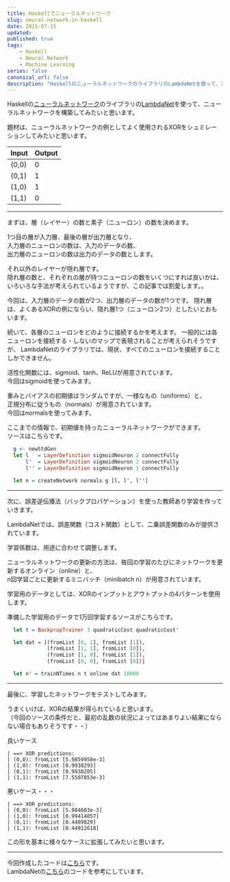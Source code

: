 ```yaml
---
title: Haskellでニューラルネットワーク
slug: neural-network-in-haskell
date: 2015-07-15
updated:
published: true
tags:
    - Haskell
    - Neural Network
    - Machine Learning
series: false
canonical_url: false
description: "HaskellのニューラルネットワークのライブラリのLambdaNetを使って、ニューラルネットワークを構築してみたいと思います。"
---
```


Haskellの[ニューラルネットワーク](https://ja.wikipedia.org/wiki/ニューラルネットワーク)のライブラリの[LambdaNet](https://hackage.haskell.org/package/LambdaNet)を使って、ニューラルネットワークを構築してみたいと思います。

題材は、ニューラルネットワークの例としてよく使用されるXORをシュミレーションしてみたいと思います。

<!--more-->

| Input | Output |
|-------|--------|
| (0,0) | 0      |
| (0,1) | 1      |
| (1,0) | 1      |
| (1,1) | 0      |


---

まずは、層（レイヤー）の数と素子（ニューロン）の数を決めます。

1つ目の層が入力層、最後の層が出力層となり、  
入力層のニューロンの数は、入力のデータの数、  
出力層のニューロンの数は出力のデータの数とします。

それ以外のレイヤーが隠れ層です。  
隠れ層の数と、それぞれの層が持つニューロンの数をいくつにすれば良いかは、  
いろいろな手法が考えられているようですが、この記事では割愛します。。

今回は、入力層のデータの数が2つ、出力層のデータの数が1つです。
隠れ層は、よくあるXORの例にならい、隠れ層1つ（ニューロン2つ）としたいとおもいます。


続いて、各層のニューロンをどのように接続するかを考えます。
一般的には各ニューロンを接続する・しないのマップで表現されることが考えられそうですが、
LambdaNetのライブラリでは、現状、すべてのニューロンを接続することしかできません。

活性化関数には、sigmoid、tanh、ReLUが用意されています。  
今回はsigmoidを使ってみます。

重みとバイアスの初期値はランダムですが、一様なもの（uniforms）と、  
正規分布に従うもの（normals）が用意されています。  
今回はnormalsを使ってみます。

ここまでの情報で、初期値を持ったニューラルネットワークができます。  
ソースはこちらです。


```haskell
  g <- newStdGen
  let l   = LayerDefinition sigmoidNeuron 2 connectFully
      l'  = LayerDefinition sigmoidNeuron 2 connectFully
      l'' = LayerDefinition sigmoidNeuron 1 connectFully

  let n = createNetwork normals g [l, l', l'']
```


---

次に、誤差逆伝播法（バックプロパゲーション）を使った教師あり学習を作っていきます。

LambdaNetでは、誤差関数（コスト関数）として、二乗誤差関数のみが提供されています。  

学習係数は、用途に合わせて調整します。

ニューラルネットワークの更新の方法は、毎回の学習のたびにネットワークを更新するオンライン（online）と、  
n回学習ごとに更新するミニバッチ（minibatch n）が用意されています。

学習用のデータとしては、XORのインプットとアウトプットの4パターンを使用します。

準備した学習用のデータで1万回学習するソースがこちらです。

```haskell
  let t = BackpropTrainer 3 quadraticCost quadraticCost'

  let dat = [(fromList [0, 1], fromList [1]),
             (fromList [1, 1], fromList [0]),
             (fromList [1, 0], fromList [1]),
             (fromList [0, 0], fromList [0])]

  let n' = trainNTimes n t online dat 10000
```


---

最後に、学習したネットワークをテストしてみます。

うまくいけば、XORの結果が得られていると思います。  
（今回のソースの条件だと、最初の乱数の状況によってはあまりよい結果にならない場合もありそうです・・）


良いケース

```
| ==> XOR predictions:
| (0,0): fromList [5.9859958e-3]
| (1,0): fromList [0.9938293]
| (0,1): fromList [0.9938205]
| (1,1): fromList [7.5507853e-3]
```


悪いケース・・・

```
| ==> XOR predictions:
| (0,0): fromList [5.984603e-3]
| (1,0): fromList [0.99414057]
| (0,1): fromList [0.4489829]
| (1,1): fromList [0.44912618]
```


この形を基本に様々なケースに拡張してみたいと思います。


---

今回作成したコードは[こちら](https://github.com/IMOKURI/nn-sample)です。  
LambdaNetの[こちら](https://github.com/jbarrow/LambdaNet/blob/master/examples/XOR.hs)のコードを参考にしています。
